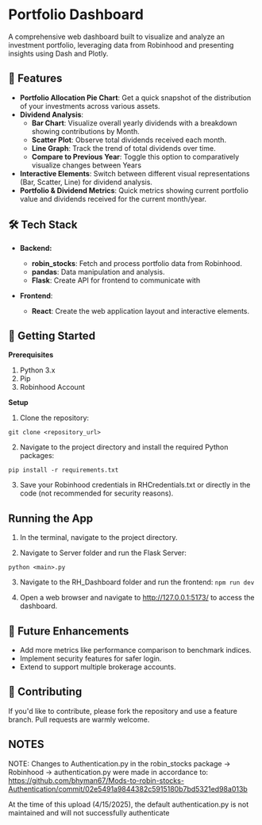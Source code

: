 # Portfolio Dashboard

A comprehensive web dashboard built to visualize and analyze an investment portfolio, leveraging data from Robinhood and presenting insights using Dash and Plotly.

## 🌟 Features

- **Portfolio Allocation Pie Chart**: Get a quick snapshot of the distribution of your investments across various assets.
- **Dividend Analysis**:
  - **Bar Chart**: Visualize overall yearly dividends with a breakdown showing contributions by Month.
  - **Scatter Plot**: Observe total dividends received each month.
  - **Line Graph**: Track the trend of total dividends over time.
  - **Compare to Previous Year**: Toggle this option to comparatively visualize changes between Years
- **Interactive Elements**: Switch between different visual representations (Bar, Scatter, Line) for dividend analysis.
- **Portfolio & Dividend Metrics**: Quick metrics showing current portfolio value and dividends received for the current month/year.

## 🛠️ Tech Stack

- **Backend:**

  - **robin_stocks**: Fetch and process portfolio data from Robinhood.
  - **pandas**: Data manipulation and analysis.
  - **Flask**: Create API for frontend to communicate with

- **Frontend**:

  - **React**: Create the web application layout and interactive elements.

## 🚀 Getting Started

**Prerequisites**

1. Python 3.x
2. Pip
3. Robinhood Account

**Setup**

1. Clone the repository:

`git clone <repository_url>`

2. Navigate to the project directory and install the required Python packages:

`pip install -r requirements.txt`

3. Save your Robinhood credentials in RHCredentials.txt or directly in the code (not recommended for security reasons).

## Running the App

1. In the terminal, navigate to the project directory.

2. Navigate to Server folder and run the Flask Server:

`python <main>.py`

3. Navigate to the RH_Dashboard folder and run the frontend:
   `npm run dev`

4. Open a web browser and navigate to http://127.0.0.1:5173/ to access the dashboard.

## 🌱 Future Enhancements

- Add more metrics like performance comparison to benchmark indices.
- Implement security features for safer login.
- Extend to support multiple brokerage accounts.

## 🤝 Contributing

If you'd like to contribute, please fork the repository and use a feature branch. Pull requests are warmly welcome.

## NOTES

NOTE: Changes to Authentication.py in the robin_stocks package -> Robinhood -> authentication.py were made in accordance to: https://github.com/bhyman67/Mods-to-robin-stocks-Authentication/commit/02e5491a9844382c5915180b7bd5321ed98a013b

At the time of this upload (4/15/2025), the default authentication.py is not maintained and will not successfully authenticate
